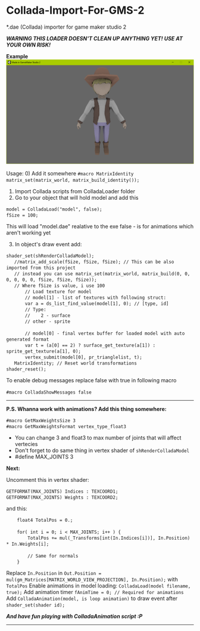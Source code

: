 # Collada-Import-For-GMS-2
*.dae (Collada) importer for game maker studio 2

***WARNING THIS LOADER DOESN'T CLEAN UP ANYTHING YET! USE AT YOUR OWN RISK!***

**Example**
![Example](Example.png)

Usage:
 0) Add it somewhere
 ```#macro MatrixIdentity matrix_set(matrix_world, matrix_build_identity());```
 
 1) Import Collada scripts from ColladaLoader folder
 2) Go to your object that will hold model and add this
 
 ```
 model = ColladaLoad("model", false);
 fSize = 100;
 ```
 
 This will load "model.dae" realative to the exe
 false - is for animations which aren't working yet
 
 3) In object's draw event add:
 ```
 shader_set(shRenderColladaModel);
    //matrix_add_scale(fSize, fSize, fSize); // This can be also imported from this project
    // instead you can use matrix_set(matrix_world, matrix_build(0, 0, 0, 0, 0, 0, fSize, fSize, fSize));
    // Where fSize is value, i use 100
        // Load texture for model
        // model[1] - list of textures with following struct:
        var a = ds_list_find_value(model[1], 0); // [type, id]
        // Type:
        //    2 - surface
        // other - sprite
        
        // model[0] - final vertex buffer for loaded model with auto generated format
        var t = (a[0] == 2) ? surface_get_texture(a[1]) : sprite_get_texture(a[1], 0);
        vertex_submit(model[0], pr_trianglelist, t);
    MatrixIdentity; // Reset world transformations
shader_reset();
 ```

To enable debug messages replace false with true in following macro

```#macro ColladaShowMessages false```
 
***
**P.S. Whanna work with animations? Add this thing somewhere:**

```
#macro GetMaxWeightsSize 3
#macro GetMaxWeightsFormat vertex_type_float3
```
* You can change 3 and float3 to max number of joints that will affect vertecies
* Don't forget to do same thing in vertex shader of ```shRenderColladaModel```
* #define MAX_JOINTS 3

**Next:**

Uncomment this in vertex shader:
```
GETFORMAT(MAX_JOINTS) Indices : TEXCOORD1;
GETFORMAT(MAX_JOINTS) Weights : TEXCOORD2;
```
and this:
```
    float4 TotalPos = 0.;
    
    for( int i = 0; i < MAX_JOINTS; i++ ) {
        TotalPos += mul(_Transforms[int(In.Indices[i])], In.Position) * In.Weights[i];
        
        // Same for normals
    }
```
Replace ```In.Position``` in ```Out.Position = mul(gm_Matrices[MATRIX_WORLD_VIEW_PROJECTION], In.Position);```
with ```TotalPos```
Enable animations in model loading:
```ColladaLoad(model filename, true);```
Add animation timer
```fAnimTime = 0; // Required for animations```
Add ```ColladaAnimation(model, is loop animation)```
to draw event after ```shader_set(shader id);```

***And have fun playing with ColladaAnimation script :P***


***
